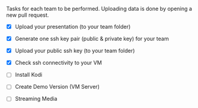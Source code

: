 Tasks for each team to be performed.
Uploading data is done by opening a new pull request.

- [x] Upload your presentation (to your team folder)
- [x] Generate one ssh key pair (public & private key) for your team
- [x] Upload your public ssh key (to your team folder)
- [x] Check ssh connectivity to your VM

- [ ] Install Kodi 
- [ ] Create Demo Version (VM Server)
- [ ] Streaming Media 
